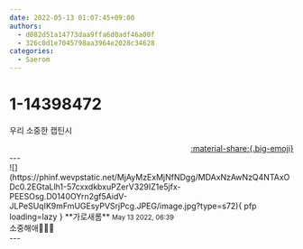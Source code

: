 ```yaml
---
date: 2022-05-13 01:07:45+09:00
authors:
  - d082d51a14773daa9ffa6d0adf46a00f
  - 326c0d1e7045798aa3964e2028c34628
categories:
  - Saerom
---
```


# 1-14398472

<div class="post-container" markdown="1">
<div class="content-container md-sidebar__scrollwrap" markdown="1">

우리 소중한 캡틴시

</div>
</div>

<div style="text-align: right;" markdown="1">
<a href="https://weverse.io/fromis9/fanpost/1-14398472" style="text-align: right;">:material-share:{.big-emoji}</a>
</div>
---

<div class="comments-container md-sidebar__scrollwrap" markdown="1">
<div class="comment" markdown="1">
<div class='id-container' markdown="1">
![](https://phinf.wevpstatic.net/MjAyMzExMjNfNDgg/MDAxNzAwNzQ4NTAxODc0.2EGtaLlh1-57cxxdkbxuPZerV329IZ1e5jfx-PEESOsg.D0140OYrn2gf5AidV-JLPeSUqIK9mFmUGEsyPVSrjPcg.JPEG/image.jpg?type=s72){ pfp loading=lazy }
**<span class="artist">가로새롬</span>** <small>May 13 2022, 06:39</small><br>
</div>
<div class='comment-body' markdown="1">
소중해애🥹🍓🥰
</div>
</div>
</div>
---
